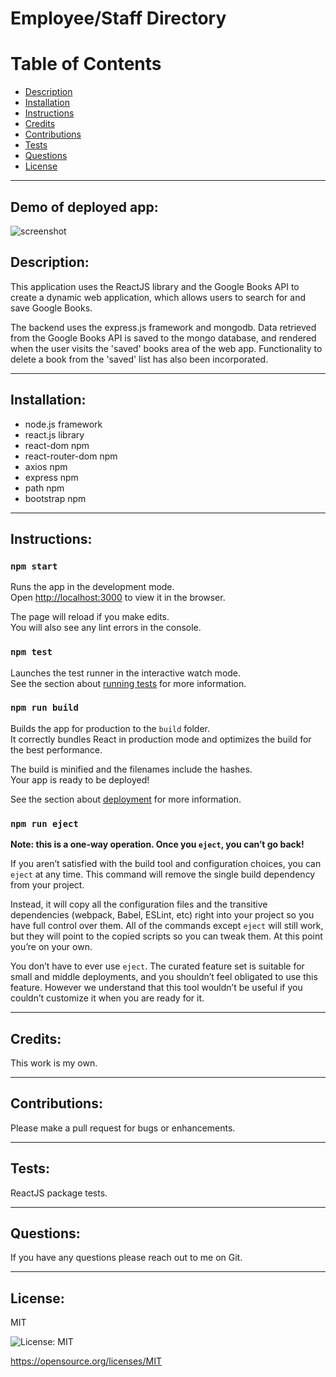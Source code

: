 # Employee/Staff Directory

# Table of Contents
- [Description](#description)
- [Installation](#installation)
- [Instructions](#instructions)
- [Credits](#credits)
- [Contributions](#contributions)
- [Tests](#tests)
- [Questions](#questions)
- [License](#license)
---
## Demo of deployed app:
![screenshot](./media/demo.gif)

## Description:

This application uses the ReactJS library and the Google Books API to create
a dynamic web application, which allows users to search for and save
Google Books.

The backend uses the express.js framework and mongodb. Data retrieved from the
Google Books API is saved to the mongo database, and rendered when the user
visits the 'saved' books area of the web app. Functionality to delete a book
from the 'saved' list has also been incorporated.

---

## Installation:
* node.js framework
* react.js library
* react-dom npm
* react-router-dom npm
* axios npm
* express npm
* path npm
* bootstrap npm

---
## Instructions:
### `npm start`

Runs the app in the development mode.\
Open [http://localhost:3000](http://localhost:3000) to view it in the browser.

The page will reload if you make edits.\
You will also see any lint errors in the console.

### `npm test`

Launches the test runner in the interactive watch mode.\
See the section about [running tests](https://facebook.github.io/create-react-app/docs/running-tests) for more information.

### `npm run build`

Builds the app for production to the `build` folder.\
It correctly bundles React in production mode and optimizes the build for the best performance.

The build is minified and the filenames include the hashes.\
Your app is ready to be deployed!

See the section about [deployment](https://facebook.github.io/create-react-app/docs/deployment) for more information.

### `npm run eject`

**Note: this is a one-way operation. Once you `eject`, you can’t go back!**

If you aren’t satisfied with the build tool and configuration choices, you can `eject` at any time. This command will remove the single build dependency from your project.

Instead, it will copy all the configuration files and the transitive dependencies (webpack, Babel, ESLint, etc) right into your project so you have full control over them. All of the commands except `eject` will still work, but they will point to the copied scripts so you can tweak them. At this point you’re on your own.

You don’t have to ever use `eject`. The curated feature set is suitable for small and middle deployments, and you shouldn’t feel obligated to use this feature. However we understand that this tool wouldn’t be useful if you couldn’t customize it when you are ready for it.

---
## Credits:
This work is my own.

---
## Contributions:
Please make a pull request for bugs or enhancements.

---
## Tests:

ReactJS package tests.

---
## Questions:  
If you have any questions please reach out to me on Git.

---
## License:  

MIT  

![License: MIT](https://img.shields.io/badge/License-MIT-yellow.svg)  

https://opensource.org/licenses/MIT